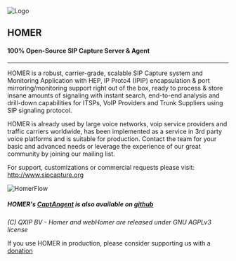 ![Logo](http://sipcapture.org/data/images/sipcapture_header.png)

## HOMER
#### 100% Open-Source SIP Capture Server & Agent

------------

HOMER is a robust, carrier-grade, scalable SIP Capture system and Monitoring Application with HEP, IP Proto4 (IPIP) encapsulation & port mirroring/monitoring support right out of the box, ready to process & store insane amounts of signaling with instant search, end-to-end analysis and drill-down capabilities for ITSPs, VoIP Providers and Trunk Suppliers using SIP signaling protocol.

HOMER is already used by large voice networks, voip service providers and traffic carriers worldwide, has been implemented as a service in 3rd party voice platforms and is suitable for production. Contact the team for your basic and advanced needs or leverage the experience of our great community by joining our mailing list. 

For support, customizations or commercial requests please visit: http://www.sipcapture.org

![HomerFlow](http://i.imgur.com/U7UBI.png)

##### HOMER's [CaptAngent](http://github.com/sipcapture/captagent) is also available on [github](http://github.com/sipcapture/captagent)

*(C) QXIP BV - Homer and webHomer are released under GNU AGPLv3 license*

If you use HOMER in production, please consider supporting us with a [donation](https://www.paypal.com/cgi-bin/webscr?cmd=_donations&business=donation%40sipcapture%2eorg&lc=US&item_name=SIPCAPTURE&no_note=0&currency_code=EUR&bn=PP%2dDonationsBF%3abtn_donateCC_LG%2egif%3aNonHostedGuest)
